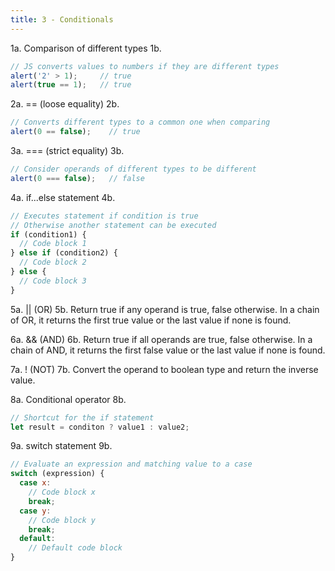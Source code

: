 ```yaml
---
title: 3 - Conditionals
---
```


1a. Comparison of different types
1b.
```js
// JS converts values to numbers if they are different types
alert('2' > 1);     // true
alert(true == 1);   // true
```

2a. == (loose equality)
2b.
```js
// Converts different types to a common one when comparing
alert(0 == false);    // true
```

3a. === (strict equality)
3b.
```js
// Consider operands of different types to be different
alert(0 === false);   // false
```

4a. if...else statement
4b.
```js
// Executes statement if condition is true
// Otherwise another statement can be executed
if (condition1) {
  // Code block 1
} else if (condition2) {
  // Code block 2
} else {
  // Code block 3
}
```

5a. || (OR)
5b. Return true if any operand is true, false otherwise. In a chain of OR, it returns the first true value or the last value if none is found.

6a. && (AND)
6b. Return true if all operands are true, false otherwise. In a chain of AND, it returns the first false value or the last value if none is found.

7a. ! (NOT)
7b. Convert the operand to boolean type and return the inverse value.

8a. Conditional operator
8b.
```js
// Shortcut for the if statement
let result = conditon ? value1 : value2;
```

9a. switch statement
9b.
```js
// Evaluate an expression and matching value to a case
switch (expression) {
  case x:
    // Code block x
    break;
  case y:
    // Code block y
    break;
  default:
    // Default code block
}
```